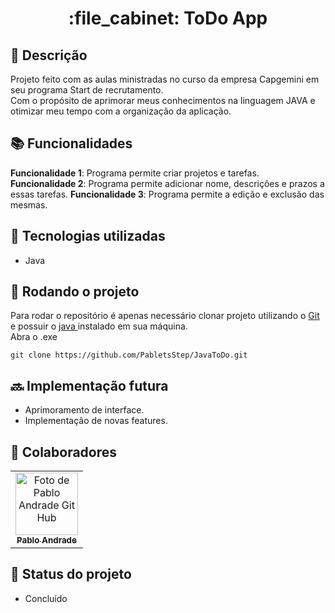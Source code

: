 <h1 align="center">:file_cabinet: ToDo App</h1>

## :memo: Descrição
Projeto feito com as aulas ministradas no curso da empresa Capgemini em seu programa Start de recrutamento.<br>
Com o propósito de aprimorar meus conhecimentos na linguagem JAVA e otimizar meu tempo com a organização da aplicação.

## :books: Funcionalidades
<b>Funcionalidade 1</b>: Programa permite criar projetos e tarefas.
<b>Funcionalidade 2</b>: Programa permite adicionar nome, descrições e prazos a essas tarefas.
<b>Funcionalidade 3</b>: Programa permite a edição e exclusão das mesmas.

## :wrench: Tecnologias utilizadas
* Java

## :rocket: Rodando o projeto
Para rodar o repositório é apenas necessário clonar projeto utilizando o <a href="https://git-scm.com/downloads">Git</a> e possuir o <a href="https://www.oracle.com/br/java/technologies/downloads/"> java </a> instalado em sua máquina.<br>
Abra o .exe
```
git clone https://github.com/PabletsStep/JavaToDo.git
```
## :soon: Implementação futura
* Aprimoramento de interface.
* Implementação de novas features.

## :handshake: Colaboradores
<table>
  <tr>
    <td align="center">
      <a href="http://github.com/pabletsstep">
        <img src="https://avatars.githubusercontent.com/u/139282386?v=4" width="100px;" alt="Foto de Pablo Andrade Git Hub"/><br>
        <sub>
          <b>Pablo Andrade</b>
        </sub>
      </a>
    </td>
  </tr>
</table>

## :dart: Status do projeto
* Concluído
